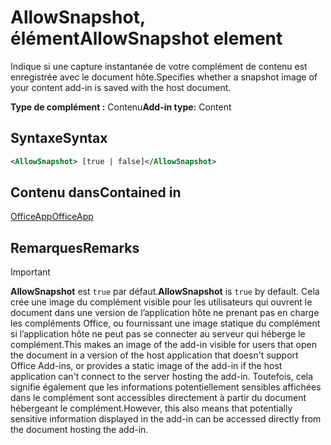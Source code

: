 # <a name="allowsnapshot-element"></a><span data-ttu-id="9c668-101">AllowSnapshot, élément</span><span class="sxs-lookup"><span data-stu-id="9c668-101">AllowSnapshot element</span></span>

<span data-ttu-id="9c668-102">Indique si une capture instantanée de votre complément de contenu est enregistrée avec le document hôte.</span><span class="sxs-lookup"><span data-stu-id="9c668-102">Specifies whether a snapshot image of your content add-in is saved with the host document.</span></span>

<span data-ttu-id="9c668-103">**Type de complément :** Contenu</span><span class="sxs-lookup"><span data-stu-id="9c668-103">**Add-in type:** Content</span></span>

## <a name="syntax"></a><span data-ttu-id="9c668-104">Syntaxe</span><span class="sxs-lookup"><span data-stu-id="9c668-104">Syntax</span></span>

```XML
<AllowSnapshot> [true | false]</AllowSnapshot>
```

## <a name="contained-in"></a><span data-ttu-id="9c668-105">Contenu dans</span><span class="sxs-lookup"><span data-stu-id="9c668-105">Contained in</span></span>

[<span data-ttu-id="9c668-106">OfficeApp</span><span class="sxs-lookup"><span data-stu-id="9c668-106">OfficeApp</span></span>](officeapp.md)

## <a name="remarks"></a><span data-ttu-id="9c668-107">Remarques</span><span class="sxs-lookup"><span data-stu-id="9c668-107">Remarks</span></span>

 > [!IMPORTANT]
 > <span data-ttu-id="9c668-108">**AllowSnapshot** est `true` par défaut.</span><span class="sxs-lookup"><span data-stu-id="9c668-108">**AllowSnapshot** is `true` by default.</span></span> <span data-ttu-id="9c668-109">Cela crée une image du complément visible pour les utilisateurs qui ouvrent le document dans une version de l’application hôte ne prenant pas en charge les compléments Office, ou fournissant une image statique du complément si l’application hôte ne peut pas se connecter au serveur qui héberge le complément.</span><span class="sxs-lookup"><span data-stu-id="9c668-109">This makes an image of the add-in visible for users that open the document in a version of the host application that doesn't support Office Add-ins, or provides a static image of the add-in if the host application can't connect to the server hosting the add-in.</span></span> <span data-ttu-id="9c668-110">Toutefois, cela signifie également que les informations potentiellement sensibles affichées dans le complément sont accessibles directement à partir du document hébergeant le complément.</span><span class="sxs-lookup"><span data-stu-id="9c668-110">However, this also means that potentially sensitive information displayed in the add-in can be accessed directly from the document hosting the add-in.</span></span>

